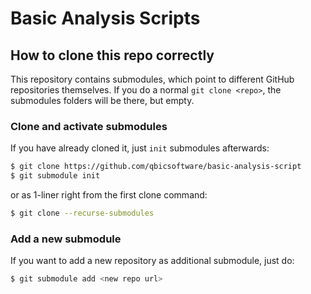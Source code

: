 # Basic Analysis Scripts

## How to clone this repo correctly

This repository contains submodules, which point to different GitHub repositories themselves. If you do a normal `git clone <repo>`, the submodules folders will be there, but empty.

### Clone and activate submodules

If you have already cloned it, just `init` submodules afterwards:

```bash
$ git clone https://github.com/qbicsoftware/basic-analysis-script
$ git submodule init
```

or as 1-liner right from the first clone command:

```bash
$ git clone --recurse-submodules 
```

### Add a new submodule

If you want to add a new repository as additional submodule, just do:

```bash
$ git submodule add <new repo url>
```
